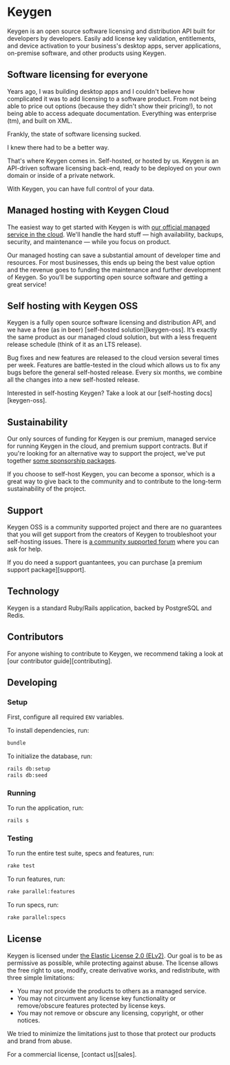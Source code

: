 # Keygen

Keygen is an open source software licensing and distribution API built
for developers by developers. Easily add license key validation, entitlements,
and device activation to your business's desktop apps, server applications,
on-premise software, and other products using Keygen.

## Software licensing for everyone

Years ago, I was building desktop apps and I couldn't believe how complicated
it was to add licensing to a software product. From not being able to
price out options (because they didn't show their pricing!), to not
being able to access adequate documentation. Everything was
enterprise (tm), and built on XML.

Frankly, the state of software licensing sucked.

I knew there had to be a better way.

That's where Keygen comes in. Self-hosted, or hosted by us. Keygen is
an API-driven software licensing back-end, ready to be deployed on
your own domain or inside of a private network.

With Keygen, you can have full control of your data.

## Managed hosting with Keygen Cloud

The easiest way to get started with Keygen is with [our official managed
service in the cloud][keygen-cloud]. We'll handle the hard stuff — high
availability, backups, security, and maintenance — while you focus on
product.

Our managed hosting can save a substantial amount of developer time and
resources. For most businesses, this ends up being the best value
option and the revenue goes to funding the maintenance and further
development of Keygen. So you’ll be supporting open source software
and getting a great service!

## Self hosting with Keygen OSS

Keygen is a fully open source software licensing and distribution API, and
we have a free (as in beer) [self-hosted solution][keygen-oss]. It’s exactly
the same product as our managed cloud solution, but with a less frequent
release schedule (think of it as an LTS release).

Bug fixes and new features are released to the cloud version several times
per week. Features are battle-tested in the cloud which allows us to fix
any bugs before the general self-hosted release. Every six months, we
combine all the changes into a new self-hosted release.

Interested in self-hosting Keygen? Take a look at our [self-hosting docs][keygen-oss].

## Sustainability

Our only sources of funding for Keygen is our premium, managed service for running
Keygen in the cloud, and premium support contracts. But if you're looking for
an alternative way to support the project, we've put together [some sponsorship
packages][sponsoring].

If you choose to self-host Keygen, you can become a sponsor, which is a great
way to give back to the community and to contribute to the long-term
sustainability of the project.

## Support

Keygen OSS is a community supported project and there are no guarantees that
you will get support from the creators of Keygen to troubleshoot your
self-hosting issues. There is [a community supported forum][forum] where you
can ask for help.

If you do need a support guantantees, you can purchase [a premium support
package][support].

## Technology

Keygen is a standard Ruby/Rails application, backed by PostgreSQL and Redis.

## Contributors

For anyone wishing to contribute to Keygen, we recommend taking a look at
[our contributor guide][contributing].

## Developing

### Setup

First, configure all required `ENV` variables.

To install dependencies, run:

```bash
bundle
```

To initialize the database, run:

```bash
rails db:setup
rails db:seed
```

### Running

To run the application, run:

```bash
rails s
```

### Testing

To run the entire test suite, specs and features, run:

```bash
rake test
```

To run features, run:

```bash
rake parallel:features
```

To run specs, run:

```bash
rake parallel:specs
```

## License

Keygen is licensed under [the Elastic License 2.0 (ELv2)][license]. Our goal
is to be as permissive as possible, while protecting against abuse. The
license allows the free right to use, modify, create derivative works,
and redistribute, with three simple limitations:

- You may not provide the products to others as a managed service.
- You may not circumvent any license key functionality or remove/obscure
  features protected by license keys.
- You may not remove or obscure any licensing, copyright, or other notices.

We tried to minimize the limitations just to those that protect our products
and brand from abuse.

For a commercial license, [contact us][sales].

[keygen-cloud]:
[keygen-oss]:
[sponsoring]:
[support]:
[forum]:
[contributing]:
[license]:
[sales]:

